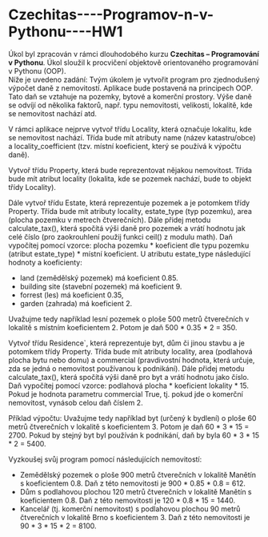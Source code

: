 # Czechitas----Programov-n-v-Pythonu----HW1
Úkol byl zpracován v rámci dlouhodobého kurzu **Czechitas – Programování v Pythonu**. Úkol sloužil k procvičení objektově orientovaného programování v Pythonu (OOP).  
Níže je uvedeno zadání: 
Tvým úkolem je vytvořit program pro zjednodušený výpočet daně z nemovitostí. Aplikace bude postavená na principech OOP. Tato daň se vztahuje na pozemky, bytové a komerční prostory. Výše daně se odvíjí od několika faktorů, např. typu nemovitosti, velikosti, lokalitě, kde se nemovitost nachází atd.

V rámci aplikace nejprve vytvoř třídu Locality, která označuje lokalitu, kde se nemovitost nachází. Třída bude mít atributy name (název katastru/obce) a locality_coefficient (tzv. místní koeficient, který se používá k výpočtu daně).

Vytvoř třídu Property, která bude reprezentovat nějakou nemovitost. Třída bude mít atribut locality (lokalita, kde se pozemek nachází, bude to objekt třídy Locality).

Dále vytvoř třídu Estate, která reprezentuje pozemek a je potomkem třídy Property. Třída bude mít atributy locality, estate_type (typ pozemku), area (plocha pozemku v metrech čtverečních). Dále přidej metodu calculate_tax(), která spočítá výši daně pro pozemek a vrátí hodnotu jak celé číslo (pro zaokrouhlení použij funkci ceil() z modulu math). Daň vypočítej pomocí vzorce: plocha pozemku * koeficient dle typu pozemku (atribut estate_type) * místní koeficient. U atributu estate_type následující hodnoty a koeficienty:

- land (zemědělský pozemek) má koeficient 0.85.
- building site (stavební pozemek) má koeficient 9.
- forrest (les) má koeficient 0.35,
- garden (zahrada) má koeficient 2. 

Uvažujme tedy například lesní pozemek o ploše 500 metrů čtverečních v lokalitě s místním koeficientem 2. Potom je daň 500 * 0.35 * 2 = 350.

Vytvoř třídu Residence`, která reprezentuje byt, dům či jinou stavbu a je potomkem třídy Property. Třída bude mít atributy locality, area (podlahová plocha bytu nebo domu) a commercial (pravdivostní hodnota, která určuje, zda se jedná o nemovitost používanou k podnikání). Dále přidej metodu calculate_tax(), která spočítá výši daně pro byt a vrátí hodnotu jako číslo. Daň vypočítej pomocí vzorce: podlahová plocha * koeficient lokality * 15. Pokud je hodnota parametru commercial True, tj. pokud jde o komerční nemovitost, vynásob celou daň číslem 2.

Příklad výpočtu: Uvažujme tedy například byt (určený k bydlení) o ploše 60 metrů čtverečních v lokalitě s koeficientem 3. Potom je daň 60 * 3 * 15 = 2700. Pokud by stejný byt byl používán k podnikání, daň by byla 60 * 3 * 15 * 2 = 5400.

Vyzkoušej svůj program pomocí následujících nemovitostí:

- Zemědělský pozemek o ploše 900 metrů čtverečních v lokalitě Manětín s koeficientem 0.8. Daň z této nemovitosti je 900 * 0.85 * 0.8 = 612.
- Dům s podlahovou plochou 120 metrů čtverečních v lokalitě Manětín s koeficientem 0.8. Daň z této nemovitosti je 120 * 0.8 * 15 = 1440.
- Kancelář (tj. komerční nemovitost) s podlahovou plochou 90 metrů čtverečních v lokalitě Brno s koeficientem 3. Daň z této nemovitosti je 90 * 3 * 15 * 2 = 8100.
